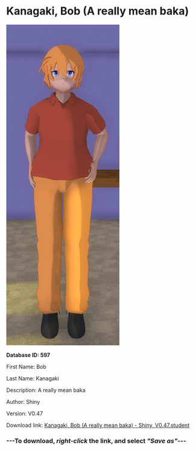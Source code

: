 # Kanagaki, Bob (A really mean baka)

<img src="https://raw.githubusercontent.com/Arbiter1223/Daigaku-Gurashi-Custom-Students/master/Students/Files/Kanagaki%2C%20Bob%20(A%20really%20mean%20baka).png" title="Kanagaki, Bob (A really mean baka) - Shiny, V0.47">

**Database ID: 597**

First Name: Bob

Last Name: Kanagaki

Description: A really mean baka

Author: Shiny

Version: V0.47

Download link: <a href="https://raw.githubusercontent.com/Arbiter1223/Daigaku-Gurashi-Custom-Students/master/Students/Files/Kanagaki%2C%20Bob%20(A%20really%20mean%20baka)%20-%20Shiny%2C%20V0.47.student">Kanagaki, Bob (A really mean baka) - Shiny, V0.47.student</a>

### ---**To download, _right-click_ the link, and select _"Save as"_**---
